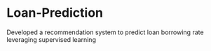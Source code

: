 # Loan-Prediction
Developed a recommendation system to predict loan borrowing rate leveraging supervised learning
